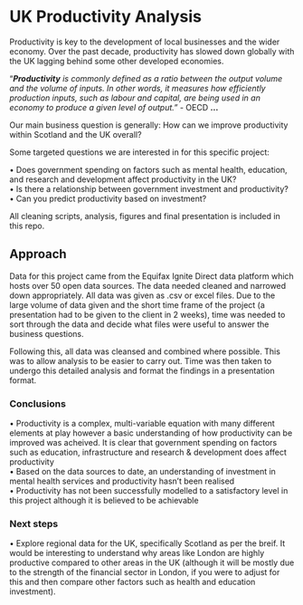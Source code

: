 # UK Productivity Analysis

Productivity is key to the development of local businesses and the wider economy. Over the past decade, productivity has slowed down globally with the UK lagging behind some other developed economies.


“<b><i>Productivity</b> is commonly defined as a ratio between the output volume and the volume of inputs. In other words, it measures how efficiently production inputs, such as labour and capital, are being used in an economy to produce a given level of output.”</i> - OECD
<b>… </b>

Our main business question is generally: How can we improve productivity within Scotland and the UK overall?

Some targeted questions we are interested in for this specific project:

• Does government spending on factors such as mental health, education, and research and development affect productivity in the UK?<br>
• Is there a relationship between government investment and productivity?<br>
• Can you predict productivity based on investment?<br>

All cleaning scripts, analysis, figures and final presentation is included in this repo.

## Approach
Data for this project came from the Equifax Ignite Direct data platform which hosts over 50 open data sources. The data needed cleaned and narrowed down appropriately. All data was given as .csv or excel files. Due to the large volume of data given and the short time frame of the project (a presentation had to be given to the client in 2 weeks), time was needed to sort through the data and decide what files were useful to answer the business questions.

Following this, all data was cleansed and combined where possible. This was to allow analysis to be easier to carry out. Time was then taken to undergo this detailed analysis and format the findings in a presentation format. 

### Conclusions

• Productivity is a complex, multi-variable equation with many different elements at play however a basic understanding of how productivity can be improved was acheived. It is clear that government spending on factors such as education, infrastructure and research & development does affect productivity <br>
• Based on the data sources to date, an understanding of investment in mental health services and productivity hasn’t been realised <br>
• Productivity has not been successfully modelled to a satisfactory level in this project although it is believed to be achievable <br> 

### Next steps
• Explore regional data for the UK, specifically Scotland as per the breif. It would be interesting to understand why areas like London are highly productive compared to other areas in the UK (although it will be mostly due to the strength of the financial sector in London, if you were to adjust for this and then compare other factors such as health and education investment). 
